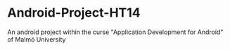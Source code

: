 # Android-Project-HT14
An android project within the curse "Application Development for Android" of Malmö University

